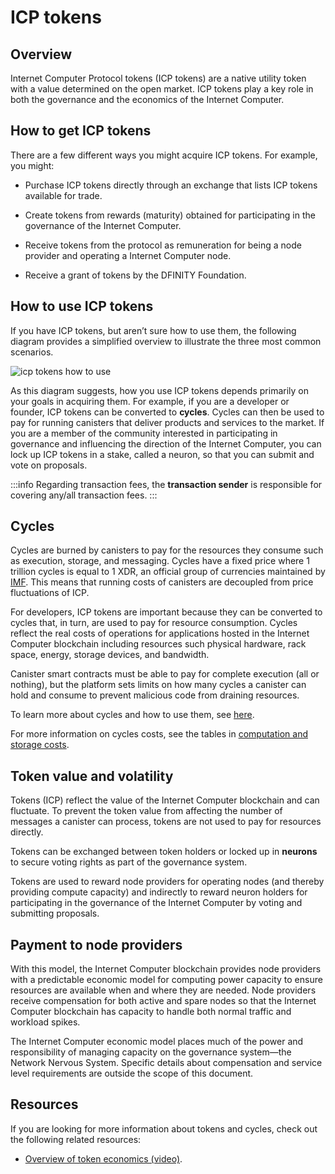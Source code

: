 # ICP tokens

## Overview 
Internet Computer Protocol tokens (ICP tokens) are a native utility token with a value determined on the open market. ICP tokens play a key role in both the governance and the economics of the Internet Computer.

## How to get ICP tokens

There are a few different ways you might acquire ICP tokens. For example, you might:

-   Purchase ICP tokens directly through an exchange that lists ICP tokens available for trade.

-   Create tokens from rewards (maturity) obtained for participating in the governance of the Internet Computer.

-   Receive tokens from the protocol as remuneration for being a node provider and operating a Internet Computer node.

-   Receive a grant of tokens by the DFINITY Foundation.


## How to use ICP tokens

If you have ICP tokens, but aren’t sure how to use them, the following diagram provides a simplified overview to illustrate the three most common scenarios.

![icp tokens how to use](_attachments/icp-tokens-how-to-use.svg)

As this diagram suggests, how you use ICP tokens depends primarily on your goals in acquiring them. For example, if you are a developer or founder, ICP tokens can be converted to **cycles**. Cycles can then be used to pay for running canisters that deliver products and services to the market. If you are a member of the community interested in participating in governance and influencing the direction of the Internet Computer, you can lock up ICP tokens in a stake, called a neuron, so that you can submit and vote on proposals.

:::info
Regarding transaction fees, the **transaction sender** is responsible for covering any/all transaction fees.
:::

## Cycles

Cycles are burned by canisters to pay for the resources they consume such as execution, storage, and messaging. Cycles have a fixed price where 1 trillion cycles is equal to 1 XDR, an official group of currencies maintained by [IMF](https://www.imf.org/external/np/fin/data/rms_sdrv.aspx). This means that running costs of canisters are decoupled from price fluctuations of ICP.

For developers, ICP tokens are important because they can be converted to cycles that, in turn, are used to pay for resource consumption. Cycles reflect the real costs of operations for applications hosted in the Internet Computer blockchain including resources such physical hardware, rack space, energy, storage devices, and bandwidth.

Canister smart contracts must be able to pay for complete execution (all or nothing), but the platform sets limits on how many cycles a canister can hold and consume to prevent malicious code from draining resources.

To learn more about cycles and how to use them, see [here](/docs/current/developer-docs/getting-started/cycles/converting_icp_tokens_into_cycles).

For more information on cycles costs, see the tables in [computation and storage costs](/docs/current/developer-docs/gas-cost).

## Token value and volatility

Tokens (ICP) reflect the value of the Internet Computer blockchain and can fluctuate. To prevent the token value from affecting the number of messages a canister can process, tokens are not used to pay for resources directly.

Tokens can be exchanged between token holders or locked up in **neurons** to secure voting rights as part of the governance system.

Tokens are used to reward node providers for operating nodes (and thereby providing compute capacity) and indirectly to reward neuron holders for participating in the governance of the Internet Computer by voting and submitting proposals.

## Payment to node providers

With this model, the Internet Computer blockchain provides node providers with a predictable economic model for computing power capacity to ensure resources are available when and where they are needed. Node providers receive compensation for both active and spare nodes so that the Internet Computer blockchain has capacity to handle both normal traffic and workload spikes.

The Internet Computer economic model places much of the power and responsibility of managing capacity on the governance system—the Network Nervous System. Specific details about compensation and service level requirements are outside the scope of this document.

## Resources

If you are looking for more information about tokens and cycles, check out the following related resources:

-   [Overview of token economics (video)](https://www.youtube.com/watch?v=H2p5q0PR2pc).
